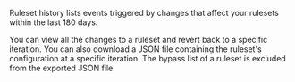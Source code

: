 Ruleset history lists events triggered by changes that affect your rulesets within the last 180 days.

You can view all the changes to a ruleset and revert back to a specific iteration. You can also download a JSON file containing the ruleset's configuration at a specific iteration. The bypass list of a ruleset is excluded from the exported JSON file.
